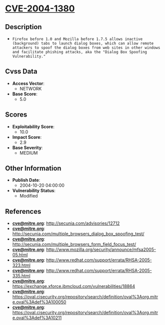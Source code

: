 
# [CVE-2004-1380](https://cve.mitre.org/cgi-bin/cvename.cgi?name=CVE-2004-1380)

## Description

- `Firefox before 1.0 and Mozilla before 1.7.5 allows inactive (background) tabs to launch dialog boxes, which can allow remote attackers to spoof the dialog boxes from web sites in other windows and facilitate phishing attacks, aka the "Dialog Box Spoofing Vulnerability."`

## Cvss Data

- **Access Vector**:
  - NETWORK
- **Base Score**:
  - 5.0

## Scores

- **Exploitability Score**:
  - 10.0
- **Impact Score**:
  - 2.9
- **Base Severity**:
  - MEDIUM

## Other Information

- **Publish Date**:
  - 2004-10-20 04:00:00
- **Vulnerability Status**:
  - Modified

## References

- **cve@mitre.org**: http://secunia.com/advisories/12712
- **cve@mitre.org**: http://secunia.com/multiple_browsers_dialog_box_spoofing_test/
- **cve@mitre.org**: http://secunia.com/multiple_browsers_form_field_focus_test/
- **cve@mitre.org**: http://www.mozilla.org/security/announce/mfsa2005-05.html
- **cve@mitre.org**: http://www.redhat.com/support/errata/RHSA-2005-323.html
- **cve@mitre.org**: http://www.redhat.com/support/errata/RHSA-2005-335.html
- **cve@mitre.org**: https://exchange.xforce.ibmcloud.com/vulnerabilities/18864
- **cve@mitre.org**: https://oval.cisecurity.org/repository/search/definition/oval%3Aorg.mitre.oval%3Adef%3A100050
- **cve@mitre.org**: https://oval.cisecurity.org/repository/search/definition/oval%3Aorg.mitre.oval%3Adef%3A10211
